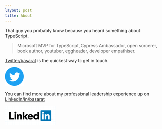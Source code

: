 ```yaml
---
layout: post
title: About
---
```


That guy you probably know because you heard something about TypeScript.

> Microsoft MVP for TypeScript, Cypress Ambassador, open sorcerer, book author, youtuber, eggheader, developer empathiser.

[Twitter/basarat](https://twitter.com/basarat) is the quickest way to get in touch.

<a href="https://twitter.com/basarat"><img height="60px" src="/img/twitter.png"/></a>

You can find more about my professional leadership experience up on [LinkedIn/in/basarat](https://linkedin.com/in/basarat)

<a href="https://linkedin.com/in/basarat"><img height="60px" src="/img/linkedin.png"/></a>

